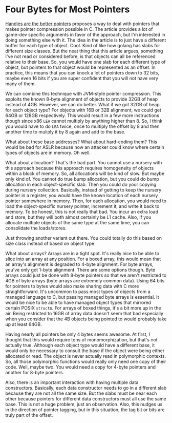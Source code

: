 # Four Bytes for Most Pointers

[Handles are the better pointers](https://floooh.github.io/2018/06/17/handles-vs-pointers.html)
proposes a way to deal with pointers that makes pointer compression possible
in C. The article provides a lot of game-dev specific arguments in favor of
the approach, but I'm interested in doing something else with it. The idea
in the article is to just have a different buffer for each type of object.
Cool. Kind of like how golang has slabs for different size classes. But the
neat thing that this article argues, something I've not read or considered
before, is that objects can all be referenced relative to their base. So,
you would have one slab for each different type of object, but pointers to
that object would be represented as an offset. In practice, this means that
you can knock a lot of pointers down to 32 bits, maybe even 16 bits if you
are super confident that you will not have very many of them.

We can combine this technique with JVM-style pointer compression. This exploits
the known 8-byte alignment of objects to provide 32GB of heap instead of 4GB.
However, we can do better. What if we got 32GB of heap for each object type?
For objects with 16B or 32B alignment, we could get 64GB or 128GB respectively.
This would result in a few more instructions though since x86 `LEA` cannot
multiply by anything higher than 8. So, I think you would have to do `LEA`
twice, once to multiply the offset by 8 and then another time to muliply it
by 8 again and add to the base.

What about these base addresses? What about hard-coding them? This would be
bad for ASLR because now an attacker could know where certain types of
objects are in memory. Oh well.

What about allocation? That's the bad part. You cannot use a nursery with
this approach because this approach requires homogeneity of objects within
a block of memory. So, all allocations will be kind of slow. But maybe only
kind of. You cannot do true bump allocation, but you could do bump allocation
in each object-specific slab. Then you could do your copying during nursery
collection. Basically, instead of getting to keep the nursery pointer in
a register, you would have the known location of each nursery pointer
somewhere in memory. Then, for each allocation, you would need to load
the object-specific nursery pointer, increment it, and write it back
to memory. To be honest, this is not really that bad. You incur an
extra load and store, but they will both almost certainly be L1 cache.
Also, if you allocate multiple objects of the same type at the same time,
you can consolidate the loads/stores.

Just throwing another variant out there. You could totally do this based
on size class instead of based on object type.

What about arrays? Arrays are in a tight spot. It's really nice to be
able to slice into an array at any position. For a boxed array, this
would mean that an array's alignment is degraded to 4-byte alignment.
For byte arrays, you've only got 1-byte alignment. There are some
options though. Byte arrays could just be done with 8-byte pointers
so that we aren't restricted to 4GB of byte arrays (byte arrays are
extremely common data). Using 64 bits for pointers to bytes would
also make sharing data with C more straightforward. It's uncommon
to pass most types of objects from a managed language to C, but passing
managed byte arrays is essential. It would be nice to be able to have
managed object types that mirrored certain POSIX `struct`s.
For arrays of boxed things, it's a bit more up in the air. Being
restricted to 16GB of array data doesn't seem that bad especially
when you consider that the 4B objects being pointed to would probably
take up at least 64GB.

Having nearly all pointers be only 4 bytes seems awesome. At first,
I thought that this would require tons of monomorphization, but that's
not actually true. Although each object type would have a different
base, it would only be necessary to consult the base if the object
were being either allocated or read. The object is never actually
read in polymorphic contexts. So, all those polymorphic functions would
really only need one copy of their code. Well, maybe two. You would
need a copy for 4-byte pointers and another for 8-byte pointers.

Also, there is an important interaction with having multiple data
constructors. Basically, each data constructor needs to go in a
different slab because they are not all the same size. But the slabs
must be near each other because pointers for different data constructors
must all use the same base. This is not a huge problem, just an observation.
Also, this nudges us in the direction of pointer tagging, but in this
situation, the tag bit or bits are truly part of the offset.
